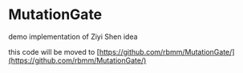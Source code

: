# MutationGate
demo implementation of Ziyi Shen idea

this code will be moved to [https://github.com/rbmm/MutationGate/](https://github.com/rbmm/MutationGate/)
